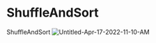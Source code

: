 # ShuffleAndSort
ShuffleAndSort
![Untitled-Apr-17-2022-11-10-AM](https://user-images.githubusercontent.com/22453886/163702263-34d36872-ada3-4984-8973-d974ef80107e.gif)
